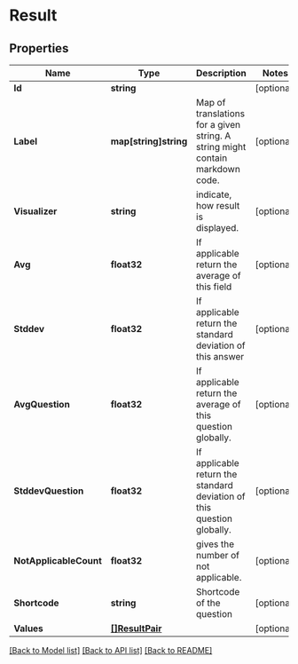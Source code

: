 # Result

## Properties

Name | Type | Description | Notes
------------ | ------------- | ------------- | -------------
**Id** | **string** |  | [optional] 
**Label** | **map[string]string** | Map of translations for a given string. A string might contain markdown code. | [optional] 
**Visualizer** | **string** | indicate, how result is displayed. | [optional] 
**Avg** | **float32** | If applicable return the average of this field | [optional] 
**Stddev** | **float32** | If applicable return the standard deviation of this answer | [optional] 
**AvgQuestion** | **float32** | If applicable return the average of this question globally. | [optional] 
**StddevQuestion** | **float32** | If applicable return the standard deviation  of this question globally. | [optional] 
**NotApplicableCount** | **float32** | gives the number of not applicable. | [optional] 
**Shortcode** | **string** | Shortcode of the question | [optional] 
**Values** | [**[]ResultPair**](ResultPair.md) |  | [optional] 

[[Back to Model list]](../README.md#documentation-for-models) [[Back to API list]](../README.md#documentation-for-api-endpoints) [[Back to README]](../README.md)


